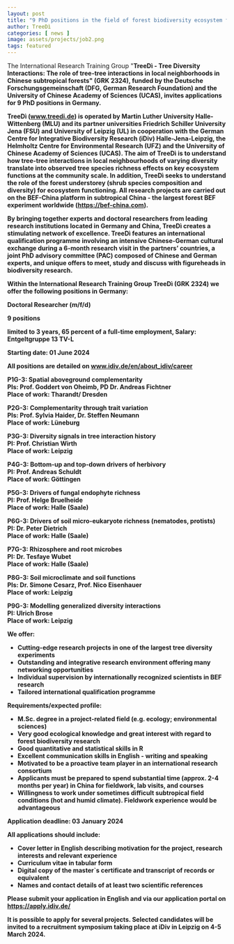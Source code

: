```yaml
---
layout: post
title: "9 PhD positions in the field of forest biodiversity ecosystem functioning research (TreeDì / BEF-China)"
author: TreeDì
categories: [ news ]
image: assets/projects/job2.png
tags: featured
---
```


The International Research Training Group "<strong>TreeDì - Tree Diversity Interactions: The role of tree-tree interactions in local neighborhoods in Chinese subtropical forests" (GRK 2324)<strong>, funded by the Deutsche Forschungsgemeinschaft (DFG, German Research Foundation) and the University of Chinese Academy of Sciences (UCAS), invites applications for 9 PhD positions in Germany.

TreeDì (www.treedi.de) is operated by Martin Luther University Halle-Wittenberg (MLU) and its partner universities Friedrich Schiller University Jena (FSU) and University of Leipzig (UL) in cooperation with the German Centre for Integrative Biodiversity Research (iDiv) Halle-Jena-Leipzig, the Helmholtz Centre for Environmental Research (UFZ) and the University of Chinese Academy of Sciences (UCAS). The aim of TreeDì is to understand how tree-tree interactions in local neighbourhoods of varying diversity translate into observed tree species richness effects on key ecosystem functions at the community scale. In addition, TreeDì seeks to understand the role of the forest understorey (shrub species composition and diversity) for ecosystem functioning. All research projects are carried out on the BEF-China platform in subtropical China - the largest forest BEF experiment worldwide (https://bef-china.com).

By bringing together experts and doctoral researchers from leading research institutions located in Germany and China, TreeDì creates a stimulating network of excellence. TreeDì features an international qualification programme involving an intensive Chinese-German cultural exchange during a 6-month research visit in the partners’ countries, a joint PhD advisory committee (PAC) composed of Chinese and German experts, and unique offers to meet, study and discuss with figureheads in biodiversity research.

Within the International Research Training Group TreeDì (GRK 2324) we offer the following positions in Germany:

<strong><strong>Doctoral Researcher (m/f/d)</strong></strong>

9 positions

limited to 3 years, 65 percent of a full-time employment, Salary: Entgeltgruppe 13 TV-L

Starting date: 01 June 2024

<strong><strong>All positions are detailed on www.idiv.de/en/about_idiv/career</strong></strong><br>

<strong><strong>P1G-3: Spatial aboveground complementarity</strong></strong><br>
PIs: Prof. Goddert von Oheimb, PD Dr. Andreas Fichtner<br>
Place of work: Tharandt/ Dresden

<strong><strong>P2G-3: Complementarity through trait variation</strong></strong><br>
PIs: Prof. Sylvia Haider, Dr. Steffen Neumann<br>
Place of work: Lüneburg

<strong><strong>P3G-3: Diversity signals in tree interaction history</strong></strong><br>
PI: Prof. Christian Wirth<br>
Place of work: Leipzig

<strong><strong>P4G-3: Bottom-up and top-down drivers of herbivory</strong></strong><br>
PI: Prof. Andreas Schuldt<br>
Place of work: Göttingen

<strong><strong>P5G-3: Drivers of fungal endophyte richness</strong></strong><br>
PI: Prof. Helge Bruelheide<br>
Place of work: Halle (Saale)

<strong><strong>P6G-3: Drivers of soil micro-eukaryote richness (nematodes, protists)</strong></strong><br>
PI: Dr. Peter Dietrich<br>
Place of work: Halle (Saale)

<strong><strong>P7G-3: Rhizosphere and root microbes</strong></strong><br>
PI: Dr. Tesfaye Wubet<br>
Place of work: Halle (Saale)

<strong><strong>P8G-3: Soil microclimate and soil functions</strong></strong><br>
PIs: Dr. Simone Cesarz, Prof. Nico Eisenhauer<br>
Place of work: Leipzig

<strong><strong>P9G-3: Modelling generalized diversity interactions</strong></strong><br>
PI: Ulrich Brose<br>
Place of work: Leipzig

<strong><strong>We offer:</strong></strong>

* Cutting-edge research projects in one of the largest tree diversity experiments
* Outstanding and integrative research environment offering many networking opportunities
* Individual supervision by internationally recognized scientists in BEF research
* Tailored international qualification programme

<strong><strong>Requirements/expected profile:</strong></strong>
* M.Sc. degree in a project-related field (e.g. ecology; environmental sciences)
* Very good ecological knowledge and great interest with regard to forest biodiversity research
* Good quantitative and statistical skills in R 
* Excellent communication skills in English - writing and speaking
* Motivated to be a proactive team player in an international research consortium
* Applicants must be prepared to spend substantial time (approx. 2-4 months per year) in China for fieldwork, lab visits, and courses
* Willingness to work under sometimes difficult subtropical field conditions (hot and humid climate). Fieldwork experience would be advantageous

<strong><strong>Application deadline: 03 January 2024</strong></strong>

<strong><strong>All applications should include: </strong></strong>
* Cover letter in English describing motivation for the project, research interests and relevant experience
* Curriculum vitae in tabular form
* Digital copy of the master`s certificate and transcript of records or equivalent
* Names and contact details of at least two scientific references

Please submit your application in English and via our application portal on https://apply.idiv.de/

It is possible to apply for several projects. Selected candidates will be invited to a recruitment symposium taking place at iDiv in Leipzig on 4-5 March 2024. 
